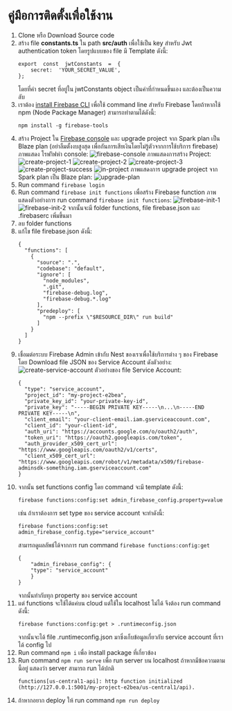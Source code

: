 # คู่มือการติดตั้งเพื่อใช้งาน
1.  Clone หรือ Download Source code
2. สร้าง file **constants.ts** ใน path **src/auth** เพื่อใช้เป็น key สำหรับ Jwt authentication token โดยรูปแบบของ file มี Template ดังนี้:
	```
	export  const  jwtConstants  =  {
		secret:  'YOUR_SECRET_VALUE',
	};
	```
	โดยที่ค่า secret ที่อยู่ใน jwtConstants object เป็นค่าที่กำหนดขึ้นเอง และต้องเป็นความลับ
3. เราต้อง [install Firebase CLI](https://firebase.google.com/docs/cli#mac-linux-npm) เพื่อใช้ command line สำหรับ Firebase โดยถ้าหากใช้ npm (Node Package Manager) สามารถทำตามได้ดังนี้:
	```
	npm install -g firebase-tools
	```
4. สร้าง Project ใน [Firebase console](https://console.firebase.google.com/) และ upgrade project จาก Spark plan เป็น Blaze plan (อย่าลืมตั้งงบสูงสุด เพื่อกันการเสียเงินโดยไม่รู้ตัวจากการใช้บริการ firebase)
  ภาพแสดง โรพำิฟหำ console:
  ![firebase-console](/assets/firebase-console.jpeg)
  ภาพแสดงการสร้าง Project:
  ![create-project-1](/assets/create-project-1.jpeg)
  ![create-project-2](/assets/create-project-2.jpeg)
  ![create-project-3](/assets/create-project-3.jpeg)
  ![create-project-success](/assets/create-project-success.jpeg)
  ![in-project](/assets/in-project.jpeg)
  ภาพแสดงการ upgrade project จาก Spark plan เป็น Blaze plan:
  ![upgrade-plan](/assets/upgrade-plan.jpeg)
5. Run command `firebase login` 
6. Run command `firebase init functions` เพื่อสร้าง Firebase function
  ภาพแสดงตัวอย่างการ run command `firebase init functions`:
  ![firebase-init-1](/assets/firebase-init-1.png)
  ![firebase-init-2](/assets/firebase-init-2.png)
	จากนั้นจะมี folder functions, file firebase.json และ .firebaserc เพิ่มขึ้นมา
7. ลบ folder functions
8. แก้ไข file firebase.json  ดังนี้:
	```
	{
	  "functions": [
	    {
	      "source": ".",
	      "codebase": "default",
	      "ignore": [
	        "node_modules",
	        ".git",
	        "firebase-debug.log",
	        "firebase-debug.*.log"
	      ],
	      "predeploy": [
	        "npm --prefix \"$RESOURCE_DIR\" run build"
	      ]
	    }
	  ]
	}
	```
9. เชื่อมต่อระบบ Firebase Admin เข้ากับ Nest ของเราเพื่อใช้บริการต่าง ๆ ของ Firebase โดย Download file JSON ของ Service Account ดังตัวอย่าง:
  ![create-service-account](/assets/create-service-account.jpeg)
	ตัวอย่างของ file Service Account:
	```
	{
	  "type": "service_account",
	  "project_id": "my-project-e2bea",
	  "private_key_id": "your-private-key-id",
	  "private_key": "-----BEGIN PRIVATE KEY-----\n...\n-----END PRIVATE KEY-----\n",
	  "client_email": "your-client-email.iam.gserviceaccount.com",
	  "client_id": "your-client-id",
	  "auth_uri": "https://accounts.google.com/o/oauth2/auth",
	  "token_uri": "https://oauth2.googleapis.com/token",
	  "auth_provider_x509_cert_url": "https://www.googleapis.com/oauth2/v1/certs",
	  "client_x509_cert_url": "https://www.googleapis.com/robot/v1/metadata/x509/firebase-adminsdk-something.iam.gserviceaccount.com"
	}
	```
10. จากนั้น set functions config โดย command จะมี template ดังนี้:
	```
	firebase functions:config:set admin_firebase_config.property=value
	```
	เช่น ถ้าเราต้องการ set type ของ service account จะทำดังนี้:
	```
	firebase functions:config:set admin_firebase_config.type="service_account"
	```
	สามารถดูผลลัพธ์ได้จากการ run command `firebase functions:config:get`
	```
	{                                            
		"admin_firebase_config": {                                  	
		"type": "service_account"                               		
		}
	}
	```
	จากนั้นทำกับทุก property ของ service account
11. แต่ functions จะใช้ได้แค่บน cloud แต่ใช้ใน localhost ไม่ได้ จึงต้อง run command ดังนี้:
	```
	firebase functions:config:get > .runtimeconfig.json
	```
	จากนั้นจะได้ file .runtimeconfig.json มาซึ่งเก็บข้อมูลเกี่ยวกับ service account ที่เราได้ config ไป
12. Run command `npm i` เพื่อ install package ที่เกี่ยวข้อง
13. Run command `npm run serve` เพื่อ run server บน localhost
	ถ้าหากมีข้อความตามนี้อยู่ แสดงว่า server สามารถ run ได้ปกติ
	```
	functions[us-central1-api]: http function initialized (http://127.0.0.1:5001/my-project-e2bea/us-central1/api).
	```
14. ถ้าหากอยาก deploy ให้ run command `npm run deploy`
